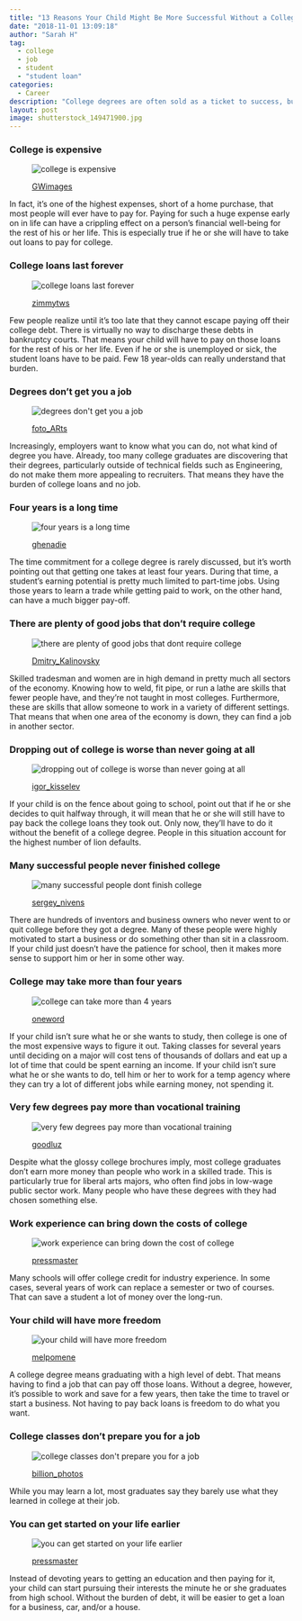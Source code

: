 ```yaml
---
title: "13 Reasons Your Child Might Be More Successful Without a College Degree (#7 is a Good Point)"
date: "2018-11-01 13:09:18"
author: "Sarah H"
tag:
  - college
  - job
  - student
  - "student loan"
categories:
  - Career
description: "College degrees are often sold as a ticket to success, but is that really still true? Here's 13 reasons why you might be better off without one."
layout: post
image: shutterstock_149471900.jpg
---
```


### College is expensive

<figure aria-describedby="caption-attachment-4284" class="wp-caption alignnone" id="attachment_4284" style="width: 700px">

![college is expensive](/posts/shutterstock_13653856-e1478033541781.jpg)<figcaption class="wp-caption-text" id="caption-attachment-4284">[GWimages](https://www.shutterstock.com/pic-13653856/stock-photo-diploma-with-money.html)</figcaption></figure>

In fact, it’s one of the highest expenses, short of a home purchase, that most people will ever have to pay for. Paying for such a huge expense early on in life can have a crippling effect on a person’s financial well-being for the rest of his or her life. This is especially true if he or she will have to take out loans to pay for college.

### College loans last forever

<figure aria-describedby="caption-attachment-4285" class="wp-caption alignnone" id="attachment_4285" style="width: 700px">

![college loans last forever](/posts/shutterstock_149471900.jpg)<figcaption class="wp-caption-text" id="caption-attachment-4285">[zimmytws](https://www.shutterstock.com/pic-149471900/stock-photo-graduation-cap-and-money-on-a-diploma.html)</figcaption></figure>

Few people realize until it’s too late that they cannot escape paying off their college debt. There is virtually no way to discharge these debts in bankruptcy courts. That means your child will have to pay on those loans for the rest of his or her life. Even if he or she is unemployed or sick, the student loans have to be paid. Few 18 year-olds can really understand that burden.

### Degrees don’t get you a job

<figure aria-describedby="caption-attachment-4286" class="wp-caption alignnone" id="attachment_4286" style="width: 700px">

![degrees don't get you a job](/posts/shutterstock_70576168.jpg)<figcaption class="wp-caption-text" id="caption-attachment-4286">[foto_ARts](https://www.shutterstock.com/pic-70576168/stock-photo-senior-manager-rejecting-job-applicant.html)

</figcaption></figure>

Increasingly, employers want to know what you can do, not what kind of degree you have. Already, too many college graduates are discovering that their degrees, particularly outside of technical fields such as Engineering, do not make them more appealing to recruiters. That means they have the burden of college loans and no job.

### Four years is a long time

<figure aria-describedby="caption-attachment-4287" class="wp-caption alignnone" id="attachment_4287" style="width: 700px">

![four years is a long time](/posts/shutterstock_130799282-e1478033936882.jpg)<figcaption class="wp-caption-text" id="caption-attachment-4287">[ghenadie](https://www.shutterstock.com/pic-130799282/stock-vector-calendar-with-flying-pages-with-years-on-them.html)</figcaption></figure>

The time commitment for a college degree is rarely discussed, but it’s worth pointing out that getting one takes at least four years. During that time, a student’s earning potential is pretty much limited to part-time jobs. Using those years to learn a trade while getting paid to work, on the other hand, can have a much bigger pay-off.

### There are plenty of good jobs that don’t require college

<figure aria-describedby="caption-attachment-4288" class="wp-caption alignnone" id="attachment_4288" style="width: 700px">

![there are plenty of good jobs that dont require college](/posts/shutterstock_359798642.jpg)<figcaption class="wp-caption-text" id="caption-attachment-4288">[Dmitry_Kalinovsky](https://www.shutterstock.com/pic-359798642/stock-photo-electrician-works-with-electric-meter-tester-in-fuse-box.html)</figcaption></figure>

Skilled tradesman and women are in high demand in pretty much all sectors of the economy. Knowing how to weld, fit pipe, or run a lathe are skills that fewer people have, and they’re not taught in most colleges. Furthermore, these are skills that allow someone to work in a variety of different settings. That means that when one area of the economy is down, they can find a job in another sector.

### Dropping out of college is worse than never going at all

<figure aria-describedby="caption-attachment-4289" class="wp-caption alignnone" id="attachment_4289" style="width: 700px">

![dropping out of college is worse than never going at all](/posts/shutterstock_363589958-e1478036831511.jpg)<figcaption class="wp-caption-text" id="caption-attachment-4289">[igor_kisselev](https://www.shutterstock.com/pic-363589958/stock-vector--school-dropout-standing-with-people-in-graduation-caps.html)

</figcaption></figure>

If your child is on the fence about going to school, point out that if he or she decides to quit halfway through, it will mean that he or she will still have to pay back the college loans they took out. Only now, they’ll have to do it without the benefit of a college degree. People in this situation account for the highest number of lion defaults.

### Many successful people never finished college

<figure aria-describedby="caption-attachment-4290" class="wp-caption alignnone" id="attachment_4290" style="width: 700px">

![many successful people dont finish college](/posts/shutterstock_352156898.jpg)<figcaption class="wp-caption-text" id="caption-attachment-4290">[sergey_nivens](https://www.shutterstock.com/pic-352156898/stock-photo-close-up-of-businessman-hand-showing-key-to-success.html)

</figcaption></figure>

There are hundreds of inventors and business owners who never went to or quit college before they got a degree. Many of these people were highly motivated to start a business or do something other than sit in a classroom. If your child just doesn’t have the patience for school, then it makes more sense to support him or her in some other way.

### College may take more than four years

<figure aria-describedby="caption-attachment-4291" class="wp-caption alignnone" id="attachment_4291" style="width: 700px">

![college can take more than 4 years](/posts/shutterstock_69584401.jpg)<figcaption class="wp-caption-text" id="caption-attachment-4291">[oneword](https://www.shutterstock.com/pic-69584401/stock-photo-an-asian-woman-sitting-at-a-desk-watching-the-clock.html)</figcaption></figure>

If your child isn’t sure what he or she wants to study, then college is one of the most expensive ways to figure it out. Taking classes for several years until deciding on a major will cost tens of thousands of dollars and eat up a lot of time that could be spent earning an income. If your child isn’t sure what he or she wants to do, tell him or her to work for a temp agency where they can try a lot of different jobs while earning money, not spending it.

### Very few degrees pay more than vocational training

<figure aria-describedby="caption-attachment-4292" class="wp-caption alignnone" id="attachment_4292" style="width: 700px">

![very few degrees pay more than vocational training](/posts/shutterstock_145333909.jpg)<figcaption class="wp-caption-text" id="caption-attachment-4292">[goodluz](https://www.shutterstock.com/pic-145333909/stock-photo-teacher-with-students-in-mechanics-working-on-bike.html)</figcaption></figure>

Despite what the glossy college brochures imply, most college graduates don’t earn more money than people who work in a skilled trade. This is particularly true for liberal arts majors, who often find jobs in low-wage public sector work. Many people who have these degrees with they had chosen something else.

### Work experience can bring down the costs of college

<figure aria-describedby="caption-attachment-4293" class="wp-caption alignnone" id="attachment_4293" style="width: 700px">

![work experience can bring down the cost of college](/posts/shutterstock_210347026.jpg)<figcaption class="wp-caption-text" id="caption-attachment-4293">[pressmaster](https://www.shutterstock.com/pic-210347026/stock-photo-young-business-partners-sharing-ideas-and-planning-work-at-meeting-in-office.html)

</figcaption></figure>

Many schools will offer college credit for industry experience. In some cases, several years of work can replace a semester or two of courses. That can save a student a lot of money over the long-run.

### Your child will have more freedom

<figure aria-describedby="caption-attachment-4294" class="wp-caption alignnone" id="attachment_4294" style="width: 700px">

![your child will have more freedom](/posts/shutterstock_304958372.jpg)<figcaption class="wp-caption-text" id="caption-attachment-4294">[melpomene](https://www.shutterstock.com/pic-304958372/stock-photo-education-debt-them-with-textbooks-piggy-bank-and-chalkboard-background.html)</figcaption></figure>

A college degree means graduating with a high level of debt. That means having to find a job that can pay off those loans. Without a degree, however, it’s possible to work and save for a few years, then take the time to travel or start a business. Not having to pay back loans is freedom to do what you want.

### College classes don’t prepare you for a job

<figure aria-describedby="caption-attachment-4295" class="wp-caption alignnone" id="attachment_4295" style="width: 700px">

![college classes don't prepare you for a job](/posts/shutterstock_269124671.jpg)<figcaption class="wp-caption-text" id="caption-attachment-4295">[billion_photos](https://www.shutterstock.com/pic-269124671/stock-photo-paper-stack-paperwork.html)</figcaption></figure>

While you may learn a lot, most graduates say they barely use what they learned in college at their job.

### You can get started on your life earlier

<figure aria-describedby="caption-attachment-4296" class="wp-caption alignnone" id="attachment_4296" style="width: 700px">

![you can get started on your life earlier](/posts/shutterstock_174760679.jpg)<figcaption class="wp-caption-text" id="caption-attachment-4296">[pressmaster](https://www.shutterstock.com/pic-174760679/stock-photo-group-of-business-partners-looking-astonishingly-at-laptop-display-at-meeting.html)

</figcaption></figure>

Instead of devoting years to getting an education and then paying for it, your child can start pursuing their interests the minute he or she graduates from high school. Without the burden of debt, it will be easier to get a loan for a business, car, and/or a house.
